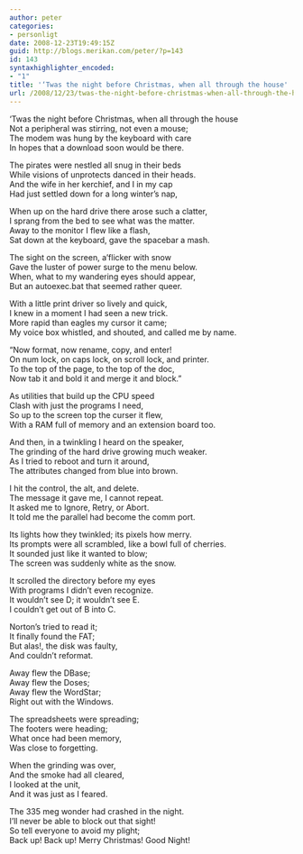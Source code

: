 ```yaml
---
author: peter
categories:
- personligt
date: 2008-12-23T19:49:15Z
guid: http://blogs.merikan.com/peter/?p=143
id: 143
syntaxhighlighter_encoded:
- "1"
title: '‘Twas the night before Christmas, when all through the house'
url: /2008/12/23/twas-the-night-before-christmas-when-all-through-the-house/
---
```


&#8216;Twas the night before Christmas, when all through the house  
Not a peripheral was stirring, not even a mouse;  
The modem was hung by the keyboard with care  
In hopes that a download soon would be there.

The pirates were nestled all snug in their beds  
While visions of unprotects danced in their heads.  
And the wife in her kerchief, and I in my cap  
Had just settled down for a long winter&#8217;s nap,

When up on the hard drive there arose such a clatter,  
I sprang from the bed to see what was the matter.  
Away to the monitor I flew like a flash,  
Sat down at the keyboard, gave the spacebar a mash.

The sight on the screen, a&#8217;flicker with snow  
Gave the luster of power surge to the menu below.  
When, what to my wandering eyes should appear,  
But an autoexec.bat that seemed rather queer.

With a little print driver so lively and quick,  
I knew in a moment I had seen a new trick.  
More rapid than eagles my cursor it came;  
My voice box whistled, and shouted, and called me by name.

&#8220;Now format, now rename, copy, and enter!  
On num lock, on caps lock, on scroll lock, and printer.  
To the top of the page, to the top of the doc,  
Now tab it and bold it and merge it and block.&#8221;

As utilities that build up the CPU speed  
Clash with just the programs I need,  
So up to the screen top the curser it flew,  
With a RAM full of memory and an extension board too.

And then, in a twinkling I heard on the speaker,  
The grinding of the hard drive growing much weaker.  
As I tried to reboot and turn it around,  
The attributes changed from blue into brown.

I hit the control, the alt, and delete.  
The message it gave me, I cannot repeat.  
It asked me to Ignore, Retry, or Abort.  
It told me the parallel had become the comm port.

Its lights how they twinkled; its pixels how merry.  
Its prompts were all scrambled, like a bowl full of cherries.  
It sounded just like it wanted to blow;  
The screen was suddenly white as the snow.

It scrolled the directory before my eyes  
With programs I didn&#8217;t even recognize.  
It wouldn&#8217;t see D; it wouldn&#8217;t see E.  
I couldn&#8217;t get out of B into C.

Norton&#8217;s tried to read it;  
It finally found the FAT;  
But alas!, the disk was faulty,  
And couldn&#8217;t reformat.

Away flew the DBase;  
Away flew the Doses;  
Away flew the WordStar;  
Right out with the Windows.

The spreadsheets were spreading;  
The footers were heading;  
What once had been memory,  
Was close to forgetting.

When the grinding was over,  
And the smoke had all cleared,  
I looked at the unit,  
And it was just as I feared.

The 335 meg wonder had crashed in the night.  
I&#8217;ll never be able to block out that sight!  
So tell everyone to avoid my plight;  
Back up! Back up! Merry Christmas! Good Night!

